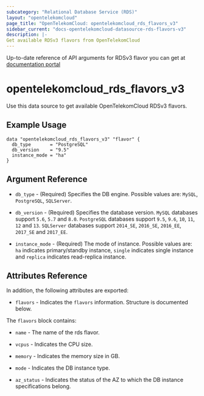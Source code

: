```yaml
---
subcategory: "Relational Database Service (RDS)"
layout: "opentelekomcloud"
page_title: "OpenTelekomCloud: opentelekomcloud_rds_flavors_v3"
sidebar_current: "docs-opentelekomcloud-datasource-rds-flavors-v3"
description: |-
Get available RDSv3 flavors from OpenTelekomCloud
---
```


Up-to-date reference of API arguments for RDSv3 flavor you can get at
[documentation portal](https://docs.otc.t-systems.com/relational-database-service/api-ref/api_v3_recommended/querying_database_specifications.html)

# opentelekomcloud_rds_flavors_v3

Use this data source to get available OpenTelekomCloud RDSv3 flavors.

## Example Usage

```hcl
data "opentelekomcloud_rds_flavors_v3" "flavor" {
  db_type       = "PostgreSQL"
  db_version    = "9.5"
  instance_mode = "ha"
}
```

## Argument Reference

* `db_type` - (Required) Specifies the DB engine. Possible values are: `MySQL`, `PostgreSQL`, `SQLServer`.

* `db_version` - (Required) Specifies the database version. `MySQL` databases support `5.6`,
  `5.7` and `8.0`. `PostgreSQL` databases support `9.5`, `9.6`, `10`, `11`, `12`  and `13`.
  `SQLServer` databases support `2014_SE`, `2016_SE`, `2016_EE`, `2017_SE` and `2017_EE`.

* `instance_mode` - (Required) The mode of instance. Possible values are:
  `ha` indicates primary/standby instance, `single` indicates single instance
  and `replica` indicates read-replica instance.

## Attributes Reference

In addition, the following attributes are exported:

* `flavors` - Indicates the `flavors` information. Structure is documented below.

The `flavors` block contains:

* `name` - The name of the rds flavor.

* `vcpus` - Indicates the CPU size.

* `memory` - Indicates the memory size in GB.

* `mode` - Indicates the DB instance type.

* `az_status` - Indicates the status of the AZ to which the DB instance specifications belong.
